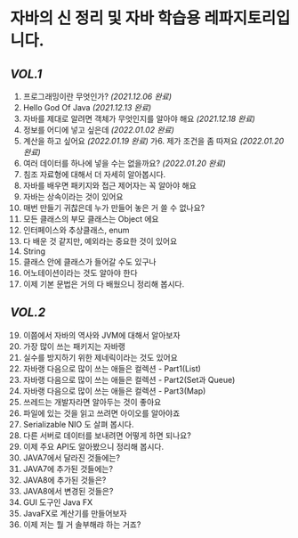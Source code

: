 # 자바의 신 정리 및 자바 학습용 레파지토리입니다.

## _VOL.1_

1. 프로그래밍이란 무엇인가? *(2021.12.06 완료)*
2. Hello God Of Java *(2021.12.13 완료)*
3. 자바를 제대로 알려면 객체가 무엇인지를 알아야 해요 *(2021.12.18 완료)*
4. 정보를 어디에 넣고 싶은데 *(2022.01.02 완료)*
5. 계산을 하고 싶어요 *(2022.01.19 완료)*
가6. 제가 조건을 좀 따져요 *(2022.01.20 완료)*
7. 여러 데이터를 하나에 넣을 수는 없을까요? *(2022.01.20 완료)*
8. 침조 자료형에 대해서 더 자세히 알아봅시다.
9. 자바를 배우면 패키지와 접근 제어자는 꼭 알아야 해요
10. 자바는 상속이라는 것이 있어요
11. 매번 만들기 귀찮은데 누가 만들어 놓은 거 쓸 수 없나요?
12. 모든 클래스의 부모 클래스는 Object 에요
13. 인터페이스와 추상클래스, enum
14. 다 배운 것 같지만, 예외라는 중요한 것이 있어요
15. String
16. 클래스 안에 클래스가 들어갈 수도 있구나
17. 어노테이션이라는 것도 알아야 한다
18. 이제 기본 문법은 거의 다 배웠으니 정리해 봅시다.

## _VOL.2_
19. 이쯤에서 자바의 역사와 JVM에 대해서 알아보자
20. 가장 많이 쓰는 패키지는 자바랭
21. 실수를 방지하기 위한 제네릭이라는 것도 있어요
22. 자바랭 다음으로 많이 쓰는 애들은 컬렉션 - Part1(List)
23. 자바랭 다음으로 많이 쓰는 애들은 컬렉션 - Part2(Set과 Queue)
24. 자바랭 다음으로 많이 쓰는 애들은 컬렉션 - Part3(Map)
25. 쓰레드는 개발자라면 알아두는 것이 좋아요
26. 파일에 있는 것을 읽고 쓰려면 아이오를 알아야죠
27. Serializable NIO 도 살펴 봅시다.
28. 다른 서버로 데이터를 보내려면 어떻게 하면 되나요?
29. 이제 주요 API도 알아봤으니 정리해 봅시다.
30. JAVA7에서 달라진 것들에는?
31. JAVA7에 추가된 것들에는?
32. JAVA8에 추가된 것들은?
33. JAVA8에서 변경된 것들은?
34. GUI 도구인 Java FX
35. JavaFX로 계산기를 만들어보자
36. 이제 저는 뭘 거 솔부해랴 하는 거죠?